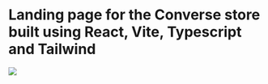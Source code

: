 # Landing page for the Converse store built using React, Vite, Typescript and Tailwind

<img src="/root/converse/src/assets/images/websitemockup.png" >
